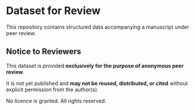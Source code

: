 # Dataset for Review

This repository contains structured data accompanying a manuscript under peer review.

## Notice to Reviewers

This dataset is provided **exclusively for the purpose of anonymous peer review**.

It is not yet published and **may not be reused, distributed, or cited** without explicit permission from the author(s).

No licence is granted. All rights reserved.
